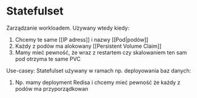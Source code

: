 # Statefulset

Zarządzanie workloadem. Używany wtedy kiedy:

1. Chcemy te same [[IP adress]] i nazwy [[Pod|podów]]
2. Każdy z podów ma alokowany [[Persistent Volume Claim]]
3. Mamy mieć pewność, że wraz z restartem czy skalowaniem ten sam pod otrzyma te same PVC

Use-casey: Statefulset używany w ramach np. deployowania baz danych:

1. Np. mamy deployment Redisa i chcemy mieć pewność że każdy z podów ma przyporządkowan